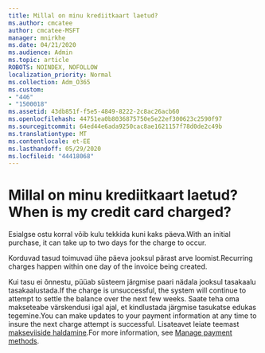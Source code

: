 ```yaml
---
title: Millal on minu krediitkaart laetud?
ms.author: cmcatee
author: cmcatee-MSFT
manager: mnirkhe
ms.date: 04/21/2020
ms.audience: Admin
ms.topic: article
ROBOTS: NOINDEX, NOFOLLOW
localization_priority: Normal
ms.collection: Adm_O365
ms.custom:
- "446"
- "1500018"
ms.assetid: 43db851f-f5e5-4849-8222-2c8ac26acb60
ms.openlocfilehash: 44751ea0b8036875750e5e22ef300623c2590f97
ms.sourcegitcommit: 64ed44e6ada9250cac8ae1621157f78d0de2c49b
ms.translationtype: MT
ms.contentlocale: et-EE
ms.lasthandoff: 05/29/2020
ms.locfileid: "44418068"
---
```

# <a name="when-is-my-credit-card-charged"></a><span data-ttu-id="37dc9-102">Millal on minu krediitkaart laetud?</span><span class="sxs-lookup"><span data-stu-id="37dc9-102">When is my credit card charged?</span></span>

<span data-ttu-id="37dc9-103">Esialgse ostu korral võib kulu tekkida kuni kaks päeva.</span><span class="sxs-lookup"><span data-stu-id="37dc9-103">With an initial purchase, it can take up to two days for the charge to occur.</span></span>
  
<span data-ttu-id="37dc9-104">Korduvad tasud toimuvad ühe päeva jooksul pärast arve loomist.</span><span class="sxs-lookup"><span data-stu-id="37dc9-104">Recurring charges happen within one day of the invoice being created.</span></span>
  
<span data-ttu-id="37dc9-105">Kui tasu ei õnnestu, püüab süsteem järgmise paari nädala jooksul tasakaalu tasakaalustada.</span><span class="sxs-lookup"><span data-stu-id="37dc9-105">If the charge is unsuccessful, the system will continue to attempt to settle the balance over the next few weeks.</span></span> <span data-ttu-id="37dc9-106">Saate teha oma makseteabe värskendusi igal ajal, et kindlustada järgmise tasukatse edukas tegemine.</span><span class="sxs-lookup"><span data-stu-id="37dc9-106">You can make updates to your payment information at any time to insure the next charge attempt is successful.</span></span> <span data-ttu-id="37dc9-107">Lisateavet leiate teemast [makseviiside haldamine](https://docs.microsoft.com/microsoft-365/commerce/billing-and-payments/manage-payment-methods).</span><span class="sxs-lookup"><span data-stu-id="37dc9-107">For more information, see [Manage payment methods](https://docs.microsoft.com/microsoft-365/commerce/billing-and-payments/manage-payment-methods).</span></span>
